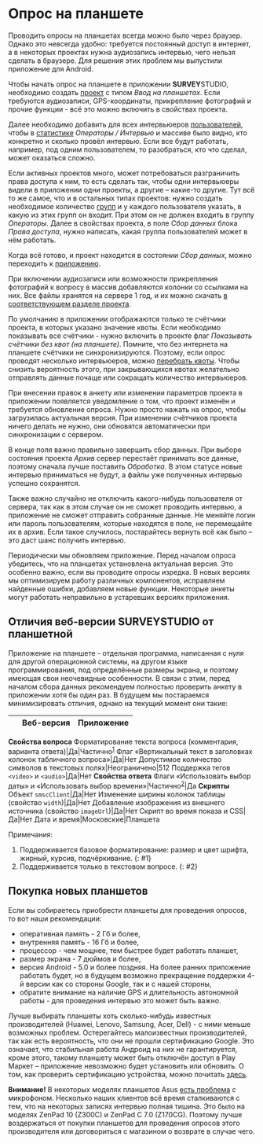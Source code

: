 # Опрос на планшете

Проводить опросы на планшетах всегда можно было через браузер. Однако это невсегда удобно: требуется постоянный доступ в интернет, а в некоторых проектах нужна аудиозапись интервью, чего нельзя сделать в браузере. Для решения этих проблем мы выпустили приложение для Android.

Чтобы начать опрос на планшете в приложении **SURVEY**STUDIO, необходимо создать [проект](../help/3000.md) с типом *Ввод на планшетах*. Если требуются аудиозаписи, GPS-координаты, прикрепление фотографий и прочие функции - всё это можно включить в свойствах проекта.

Далее необходимо добавить для всех интервьюеров [пользователей](../help/4001.md), чтобы в [статистике](../help/3002.md) *Операторы / Интервью* и массиве было видно, кто конкретно и сколько провёл интервью. Если все будут работать, например, под одним пользователем, то разобраться, кто что сделал, может оказаться сложно.

Если активных проектов много, может потребоваться разграничить права доступа к ним, то есть сделать так, чтобы одни интервьюеры видели в приложении одни проекты, а другие – какие-то другие. Тут всё то же самое, что и в остальных типах проектов: нужно создать необходимое количество [групп](../help/4002.md) и у каждого пользователя указать, в какую из этих групп он входит. При этом он не должен входить в группу *Операторы*. Далее в свойствах проекта, в поле *Сбор данных* блока *Права доступа*, нужно написать, какая группа пользователей может в нём работать.

Когда всё готово, и проект находится в состоянии *Сбор данных*, можно переходить к [приложению](1012.md).

При включении аудиозаписи или возможности прикрепления фотографий к вопросу в массив добавляются колонки со ссылками на них. Все файлы хранятся на сервере 1 год, и их можно скачать [в соответствующем разделе проекта](../help/3008.md).

По умолчанию в приложении отображаются только те счётчики проекта, в которых указано значение квоты. Если необходимо показывать все счётчики - нужно включить в проекте флаг *Показывать счётчики без квот (на планшете)*. Помните, что без интернета на планшете счётчики не синхронизируются. Поэтому, если опрос проводят несколько интервьюеров, можно [перебрать квоты](../faq.md#Q19). Чтобы снизить вероятность этого, при закрывающихся квотах желательно отправлять данные почаще или сокращать количество интервьюеров.

При внесении правок в анкету или изменении параметров проекта в приложении появляется уведомление о том, что проект изменён и требуется обновление опроса. Нужно просто нажать на опрос, чтобы загрузилась актуальная версия. При изменении счётчиков проекта ничего делать не нужно, они обновятся автоматически при синхронизации с сервером.

В конце поля важно правильно завершить сбор данных. При выборе состояния проекта *Архив* сервер перестаёт принимать все данные, поэтому сначала лучше поставить *Обработка*. В этом статусе новые интервью приниматься не будут, а файлы уже полученных интервью успешно сохранятся.

Также важно случайно не отключить какого-нибудь пользователя от сервера, так как в этом случае он не сможет проводить интервью, а приложение не сможет отправить собранные данные. Не меняйте логин или пароль пользователям, которые находятся в поле, не перемещайте их в архив. Если такое случилось, постарайтесь вернуть всё как было – это даст шанс получить интервью.

Периодически мы обновляем приложение. Перед началом опроса убедитесь, что на планшетах установлена актуальная версия. Это особенно важно, если вы проводите опросы изредка. В новых версиях мы оптимизируем работу различных компонентов, исправляем найденные ошибки, добавляем новые функции. Некоторые анкеты могут работать неправильно в устаревших версиях приложения.

## Отличия веб-версии **SURVEY**STUDIO от планшетной

Приложение на планшете - отдельная программа, написанная с нуля для другой операционной системы, на другом языке программирования, под определённые размеры экрана, и поэтому имеющая свои неочевидные особенности. В связи с этим, перед началом сбора данных рекомендуем полностью проверить анкету в приложении хотя бы один раз. В будущем мы постараемся минимизировать отличия, однако на текущий момент они такие:

&nbsp;|Веб-версия|Приложение
-|-|-
**Свойства вопроса**
Форматирование текста вопроса (комментария, варианта ответа)|Да|Частично<sup>[1](#1)</sup>
Флаг «Вертикальный текст в заголовках колонок табличного вопроса»|Да|Нет
Допустимое количество символов в текстовых полях|Неограничено|512
Поддержка тегов `<video>` и `<audio>`|Да|Нет
**Свойства ответа**
Флаги «Использовать выбор даты» и «Использовать выбор времени»|Частично<sup>[2](#2)</sup>|Да
**Скрипты**
Объект `smscClient`|Да|Нет
Изменение ширины колонок таблицы (свойство `width`)|Да|Нет
Добавление изображения из внешнего источника (свойство `imageUrl`)|Да|Нет
Скрипт во время показа и CSS|Да|Нет
Дата и время|Московские|Планшета

Примечания:

1. Поддерживается базовое форматирование: размер и цвет шрифта, жирный, курсив, подчёркивание.
{: #1}
2. Поддерживается только в текстовом вопросе.
{: #2}

## Покупка новых планшетов

Если вы собираетесь приобрести планшеты для проведения опросов, то вот наши рекомендации:

- оперативная память - 2 Гб и более,
- внутренняя память - 16 Гб и более,
- процессор - чем мощнее, тем быстрее будет работать планшет,
- размер экрана - 7 дюймов и более,
- версия Android - 5.0 и более поздняя. На более ранних приложение работать будет, но в будущем возможно прекращение поддержки 4-й версии как со стороны Google, так и с нашей стороны,
- обратите внимание на наличие GPS и длительность автономной работы - для проведения интервью это может быть важно.

Лучше выбирать планшеты хоть сколько-нибудь известных производителей (Huawei, Lenovo, Samsung, Acer, Dell) - с ними меньше возможных проблем. Остерегайтесь малоизвестных производителей, так как есть вероятность, что они не прошли сертификацию Google. Это означает, что стабильная работа Андроид на них не гарантируется, кроме этого, такому планшету может быть отключён доступ в Play Маркет – приложение невозможно будет установить или обновить. О том, как проверить сертификацию устройства, можно почитать [здесь](https://support.google.com/googleplay/answer/7165974).

**Внимание!** В некоторых моделях планшетов Asus [есть проблема](https://www.asus.com/support/FAQ/1011567/) с микрофоном. Несколько наших клиентов всё время сталкиваются с тем, что на некоторых записях интервью полная тишина. Это было на моделях ZenPad 10 (Z300C) и ZenPad C 7.0 (Z170CG). Поэтому лучше воздержаться от покупки планшетов для проведения опросов этого производителя или договориться с магазином о возврате в случае чего. 